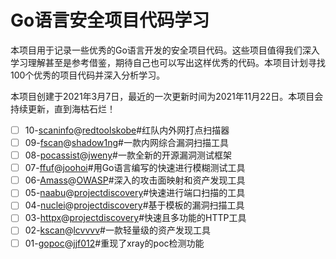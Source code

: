 # Go语言安全项目代码学习
本项目用于记录一些优秀的Go语言开发的安全项目代码。这些项目值得我们深入学习理解甚至是参考借鉴，期待自己也可以写出这样优秀的代码。本项目计划寻找100个优秀的项目代码并深入分析学习。

本项目创建于2021年3月7日，最近的一次更新时间为2021年11月22日。本项目会持续更新，直到海枯石烂！

- [ ] 10-[scaninfo](https://github.com/0e0w/GolangCode/tree/main/10-scaninfo)@[redtoolskobe](https://github.com/redtoolskobe/scaninfo)#红队内外网打点扫描器
- [ ] 09-[fscan](https://github.com/0e0w/GolangCode/tree/main/09-fscan)@[shadow1ng](https://github.com/shadow1ng/fscan)#一款内网综合漏洞扫描工具
- [ ] 08-[pocassist](https://github.com/0e0w/GolangCode/tree/main/08-pocassist)@[jweny](https://github.com/jweny/pocassist)#一款全新的开源漏洞测试框架
- [ ] 07-[ffuf](https://github.com/0e0w/GolangCode/tree/main/07-ffuf)@[joohoi](https://github.com/ffuf/ffuf)#用Go语言编写的快速进行模糊测试工具
- [ ] 06-[Amass](https://github.com/0e0w/GolangCode/tree/main/06-Amass)@[OWASP](https://github.com/OWASP/Amass)#深入的攻击面映射和资产发现工具
- [ ] 05-[naabu](https://github.com/0e0w/GolangCode/tree/main/05-naabu)@[projectdiscovery](https://github.com/projectdiscovery/naabu)#快速进行端口扫描的工具
- [ ] 04-[nuclei](https://github.com/0e0w/GolangCode/tree/main/04-nuclei)@[projectdiscovery](https://github.com/projectdiscovery/nuclei)#基于模板的漏洞扫描工具
- [ ] 03-[httpx](https://github.com/0e0w/GolangCode/tree/main/03-httpx)@[projectdiscovery](https://github.com/projectdiscovery/httpx)#快速且多功能的HTTP工具
- [ ] 02-[kscan](https://github.com/0e0w/GolangCode/tree/main/02-kscan)@[lcvvvv](https://github.com/lcvvvv/kscan)#一款轻量级的资产发现工具
- [ ] 01-[gopoc](https://github.com/0e0w/GolangCode/tree/main/01-gopoc)@[jjf012](https://github.com/jjf012/gopoc)#重现了xray的poc检测功能
